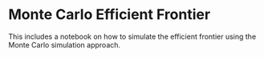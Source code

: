 # Monte Carlo Efficient Frontier
This includes a notebook on how to simulate the efficient frontier using the Monte Carlo simulation approach.


